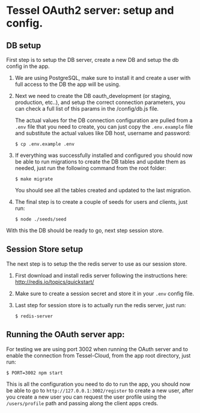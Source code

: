 # Tessel OAuth2 server: setup and config.
## DB setup

First step is to setup the DB server, create a new DB and setup the db
config in the app.

1. We are using PostgreSQL, make sure to install it and create a
   user with full access to the DB the app will be using.

2. Next we need to create the DB oauth_development (or staging,
   production, etc..), and setup the correct connection parameters, you
   can check a full list of this params in the /config/db.js file.

   The actual values for the DB connection configuration
   are pulled from a `.env` file that you need to create, you
   can just copy the `.env.example` file and substitute the actual values
   like DB host, username and password:

   ```
   $ cp .env.example .env
   ```

3. If everything was successfully installed and configured you should
   now be able to run migrations to create the DB tables and update them
   as needed, just run the following command from the root folder:

   ```
   $ make migrate
   ```

   You should see all the tables created and updated to the last migration.

4. The final step is to create a couple of seeds for users and clients,
   just run:

   ```
   $ node ./seeds/seed
   ```

With this the DB should be ready to go, next step session store.

## Session Store setup

The next step is to setup the the redis server to use as our session
store.

1. First download and install redis server following the instructions
   here: http://redis.io/topics/quickstart/

2. Make sure to create a session secret and store it in  your `.env`
   config file.

3. Last step for session store is to actually run the redis server, just
   run:

   ```
   $ redis-server
   ```

## Running the OAuth server app:

For testing we are using port 3002 when running the OAuth server and to
enable the connection from Tessel-Cloud, from the app root directory, just run:

```
$ PORT=3002 npm start
```

This is all the configuration you need to do to run the app, you should
now be able to go to `http://127.0.0.1:3002/register` to create a new
user, after you create a new user you can request the user profile using
the `/users/profile` path and passing along the client apps creds.
